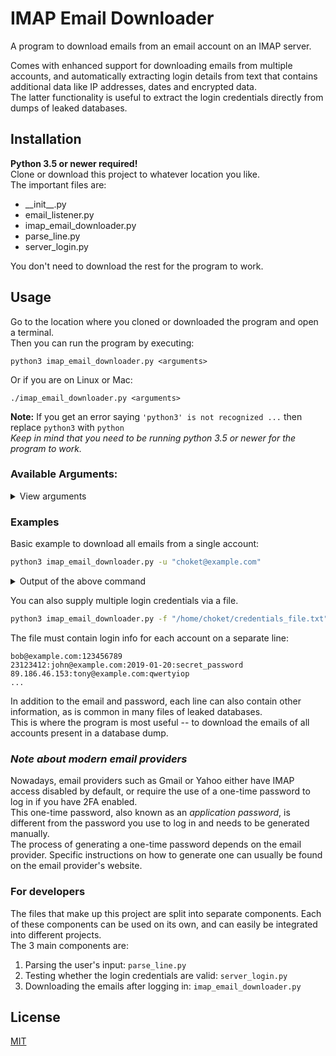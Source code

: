 # IMAP Email Downloader
A program to download emails from an email account on an IMAP server.

Comes with enhanced support for downloading emails from multiple accounts, and automatically
extracting login details from text that contains additional data like IP addresses, dates and encrypted data.<br>
The latter functionality is useful to extract the login credentials directly from dumps of leaked databases.

## Installation
**Python 3.5 or newer required!**<br>
Clone or download this project to whatever location you like.<br>
The important files are:
* \_\_init\_\_.py
* email_listener.py
* imap_email_downloader.py
* parse_line.py
* server_login.py

You don't need to download the rest for the program to work.

## Usage
Go to the location where you cloned or downloaded the program and open a terminal.<br>
Then you can run the program by executing:
```
python3 imap_email_downloader.py <arguments>
```
Or if you are on Linux or Mac:
```
./imap_email_downloader.py <arguments>
```
**Note:** If you get an error saying `'python3' is not recognized ...` then replace `python3` with `python`<br>
_Keep in mind that you need to be running python 3.5 or newer for the program to work._


### Available Arguments:
<details>
  <summary>View arguments</summary>
  
| &nbsp;&nbsp;&nbsp;&nbsp;&nbsp;&nbsp;&nbsp;&nbsp;&nbsp;&nbsp;&nbsp;&nbsp;Name&nbsp;&nbsp;&nbsp;&nbsp;&nbsp;&nbsp;&nbsp;&nbsp;&nbsp;&nbsp;&nbsp;&nbsp; | Description |
| ------------- |-------------|
| **-u,<br> --user,<br> --username<br>_Required_** |  Username or complete credentials.<br>The username can either be the full email: `bob@example.com` or just the username: `bob`<br>Or it can contain the email address and password, separated by `:` along with other data commonly found in database dumps<br>If you are entering just the username, then you will also need to enter the host via the **-h** argument.|
| -p,<br> --pass,<br> --password | Password. If omitted you will be prompted to enter it when connecting to the server. |
| -f,<br> --file | Credentials file.<br>A file containing login credentials in the form of `username:password`<br>or `username@example.com:password` separated by newlines<br>You can specify a custom delimiter instead of `:` by using the **-d** option. | 
| -d,<br> --delimiter,<br> --file-delimiter<br>_Default: ":"_ | The character which separates the username and password in the credentials file. |
| -L,<br> --line,<br> --start-line<br>_Default: 1_ |  Start parsing the credentials file from the N-th line. (Skip the first N-1 lines.) |
| -h,<br> --host | IP or full domain name of the IMAP server. |
| -P,<br> --port<br>_Default: 143 or<br>993 if **-s** is used_ |  Port on which the IMAP server is listening. |
| -c,<br> --common-hosts,<br>_Default: False_ | If connecting to host fails, try subdomains such as mail.example.com and imap.example.com |
| -s,<br> --ssl<br>_Default: False_| Use SSL when connecting to the server. |
| -t,<br> --timeout<br>_Default: 1_ | Timeout to be used when connecting to the server (in seconds).<br>Anything below 0.5 will result in false-negatives, depending on the server.<br>If using a proxy, specify a higher timeout than normally. |
| -M,<br> --mailbox,<br> --start-mailbox<br>_Default: 1_ |  Start downloading emails from the N-th mailbox. (Skip the first N-1 mailboxes.) |
| -E,<br> --email,<br> --start-email<br>_Default: 1_ |  Start downloading emails from the N-th email in the mailbox. (Skip the first N-1 emails.) |
| -r,<br> --mark-as-read,<br>_Default: False_ | Use this option to mark the emails as read when downloading them. |
| -l,<br> --login-only<br>_Default: False_ | Just check whether the username and password are valid and don't download any emails. |
| --parts,<br> --email-parts<br>_Default: "all"_ | Specify what parts of the email to download. Options are:<br><table> <tr><td>**headers** or **metadata**</td><td>Email headers</td></tr> <tr><td>**body**</td><td>Email body</td></tr> <tr><td>**attachments**</td><td>Just the email attachments</td></tr> <tr><td>**all**</td><td>Entire email</td></tr></table>|
| -o,<br> --output-dir<br>_Default: gets value<br>from **-h** argument_ | Output directory (relative or absolute).<br>Pass an empty string to download emails to the current working directory. |
| -v,<br> --verbosity-level<br>_Default: 2_ | Verbosity level. Default level is 2. Available levels are:<br>**0** - No messages are printed<br>**1** - A message is printed for each user<br>**2** - A message is printed for each mailbox in the user's account|
|    --help   | Shows a help message along with usage info. |
</details>

### Examples
Basic example to download all emails from a single account:<br>
```bash
python3 imap_email_downloader.py -u "choket@example.com"
```
<details>
  <summary>Output of the above command</summary>
  
![Single account download](https://media.giphy.com/media/fubXCYknvt7vHo3kHc/giphy.gif)
</details>


You can also supply multiple login credentials via a file.
```bash
python3 imap_email_downloader.py -f "/home/choket/credentials_file.txt"
```
 
 The file must contain login info for each account on a separate line:
```
bob@example.com:123456789
23123412:john@example.com:2019-01-20:secret_password
89.186.46.153:tony@example.com:qwertyiop
...
```
In addition to the email and password, each line can also contain other information, as is common in many files of leaked databases.<br>
This is where the program is most useful -- to download the emails of all accounts present in a database dump.

### _Note about modern email providers_
Nowadays, email providers such as Gmail or Yahoo either have IMAP access disabled by default, or require the use of a one-time password to log in if you have 2FA enabled.<br> 
This one-time password, also known as an _application password_, is different from the password you use to log in and needs to be generated manually.<br>
The process of generating a one-time password depends on the email provider. Specific instructions on how to generate one can usually be found on the email provider's website.

### For developers
The files that make up this project are split into separate components. Each of these components can be used on its own, and can easily be integrated into different projects.<br>
The 3 main components are: 
1. Parsing the user's input: `parse_line.py`
2. Testing whether the login credentials are valid: `server_login.py`
3. Downloading the emails after logging in: `imap_email_downloader.py`

## License
[MIT](https://choosealicense.com/licenses/mit/)